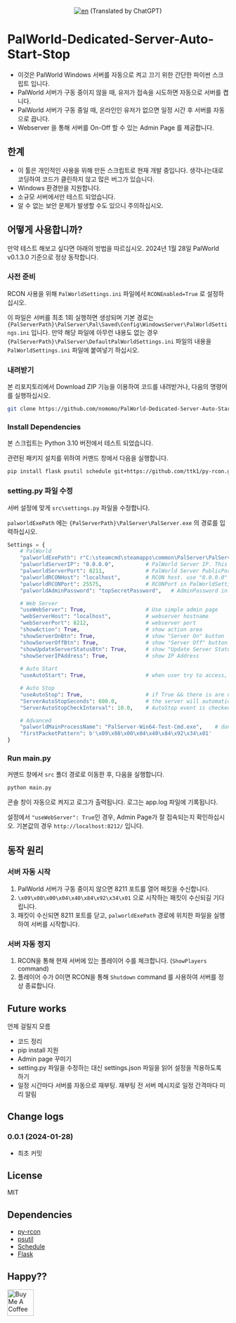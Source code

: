 <div align="center">

[![en](https://img.shields.io/badge/lang-en-red.svg)](https://github.com/nomomo/PalWorld-Dedicated-Server-Auto-Start-Stop/blob/main/README.md) (Translated by ChatGPT)

</div>

# PalWorld-Dedicated-Server-Auto-Start-Stop

- 이것은 PalWorld Windows 서버를 자동으로 켜고 끄기 위한 간단한 파이썬 스크립트 입니다.
- PalWorld 서버가 구동 중이지 않을 때, 유저가 접속을 시도하면 자동으로 서버를 켭니다.
- PalWorld 서버가 구동 중일 때, 온라인인 유저가 없으면 일정 시간 후 서버를 자동으로 끕니다.
- Webserver 을 통해 서버를 On-Off 할 수 있는 Admin Page 를 제공합니다.

## 한계

- 이 툴은 개인적인 사용을 위해 만든 스크립트로 현재 개발 중입니다. 생각나는대로 코딩하여 코드가 클린하지 않고 많은 버그가 있습니다.
- Windows 환경만을 지원합니다.
- 소규모 서버에서만 테스트 되었습니다.
- 알 수 없는 보안 문제가 발생할 수도 있으니 주의하십시오.

## 어떻게 사용합니까?

만약 테스트 해보고 싶다면 아래의 방법을 따르십시오. 2024년 1월 28일 PalWorld v0.1.3.0 기준으로 정상 동작합니다.

### 사전 준비

RCON 사용을 위해 `PalWorldSettings.ini` 파일에서 `RCONEnabled=True` 로 설정하십시오.

이 파일은 서버를 최초 1회 실행하면 생성되며 기본 경로는 `{PalServerPath}\PalServer\Pal\Saved\Config\WindowsServer\PalWorldSettings.ini` 입니다. 만약 해당 파일에 아무런 내용도 없는 경우 `{PalServerPath}\PalServer\DefaultPalWorldSettings.ini` 파일의 내용을 `PalWorldSettings.ini` 파일에 붙여넣기 하십시오.

### 내려받기

본 리포지토리에서 Download ZIP 기능을 이용하여 코드를 내려받거나, 다음의 명령어를 실행하십시오.

```bash
git clone https://github.com/nomomo/PalWorld-Dedicated-Server-Auto-Start-Stop.git
```

### Install Dependencies

본 스크립트는 Python 3.10 버전에서 테스트 되었습니다.

관련된 패키지 설치를 위하여 커맨드 창에서 다음을 실행합니다.

```bash
pip install flask psutil schedule git+https://github.com/ttk1/py-rcon.git
```

### setting.py 파일 수정

서버 설정에 맞게 `src\settings.py` 파일을 수정합니다.

`palworldExePath` 에는 `{PalServerPath}\PalServer\PalServer.exe` 의 경로를 입력하십시오.

```Python
Settings = {
    # PalWorld
    "palworldExePath": r"C:\steamcmd\steamapps\common\PalServer\PalServer.exe", #PalWorld Server exe file
    "palworldServerIP": "0.0.0.0",          # PalWorld Server IP. This is used for "Auto Start". Use "0.0.0.0" to open to all. use "localhost" for testing or connection through router with port-forwarding.
    "palworldServerPort": 8211,             # PalWorld Server PublicPort in PalWorldSettings.ini. This is used for "Auto Start".
    "palworldRCONHost": "localhost",        # RCON host. use "0.0.0.0" to open to all. use "localhost" for testing or connection through router with port-forwarding.
    "palworldRCONPort": 25575,              # RCONPort in PalWorldSettings.ini. Default is 25575
    "palworldAdminPassword": "topSecretPassword",   # AdminPassword in PalWorldSettings.ini

    # Web Server
    "useWebServer": True,                   # Use simple admin page
    "webServerHost": "localhost",           # webserver hostname
    "webServerPort": 8212,                  # webserver port
    "showAction": True,                     # show action area
    "showServerOnBtn": True,                # show "Server On" button
    "showServerOffBtn": True,               # show "Server Off" button
    "showUpdateServerStatusBtn": True,      # show "Update Server Status" button
    "showServerIPAddress": True,            # show IP Address
    
    # Auto Start
    "useAutoStart": True,                   # when user try to access, start the server automatically

    # Auto Stop
    "useAutoStop": True,                    # if True && there is are no players online, server will automatically stop
    "ServerAutoStopSeconds": 600.0,         # the server will automatically stop after ServerAutoStopSeconds seconds.
    "ServerAutoStopCheckInterval": 10.0,    # AutoStop event is checked every ServerAutoStopCheckInterval seconds.

    # Advanced
    "palworldMainProcessName": "PalServer-Win64-Test-Cmd.exe",    # don't change, if there is no problem
    "firstPacketPattern": b'\x09\x08\x00\x04\x40\x84\x92\x34\x01'
}
```

### Run main.py

커맨드 창에서 `src` 폴더 경로로 이동한 후, 다음을 실행합니다.

```bash
python main.py
```

콘솔 창이 자동으로 켜지고 로그가 출력됩니다. 로그는 app.log 파일에 기록됩니다.

설정에서 `"useWebServer": True`인 경우, Admin Page가 잘 접속되는지 확인하십시오. 기본값의 경우 `http://localhost:8212/` 입니다.

## 동작 원리

### 서버 자동 시작

1. PalWorld 서버가 구동 중이지 않으면 8211 포트를 열어 패킷을 수신합니다.
1. `\x09\x08\x00\x04\x40\x84\x92\x34\x01` 으로 시작하는 패킷이 수신되길 기다립니다.
1. 패킷이 수신되면 8211 포트를 닫고, `palworldExePath` 경로에 위치한 파일을 실행하여 서버를 시작합니다.

### 서버 자동 정지

1. RCON을 통해 현재 서버에 있는 플레이어 수를 체크합니다. (`ShowPlayers` command)
1. 플레이어 수가 0이면 RCON을 통해 `Shutdown` command 를 사용하여 서버를 정상 종료합니다.

## Future works

언제 걸릴지 모름

- 코드 정리
- pip install 지원
- Admin page 꾸미기
- setting.py 파일을 수정하는 대신 settings.json 파일을 읽어 설정을 적용하도록 하기
- 일정 시간마다 서버를 자동으로 재부팅. 재부팅 전 서버 메시지로 일정 간격마다 미리 알림

## Change logs

### 0.0.1 (2024-01-28)

- 최초 커밋

## License

MIT

## Dependencies

- [py-rcon](https://github.com/ttk1/py-rcon)
- [psutil](https://pypi.org/project/psutil/)
- [Schedule](https://pypi.org/project/schedule/)
- [Flask](https://pypi.org/project/Flask/)

## Happy??

<a href="https://www.buymeacoffee.com/nomomo" target="_blank"><img src="https://cdn.buymeacoffee.com/buttons/default-yellow.png" alt="Buy Me A Coffee" height="60"></a>
